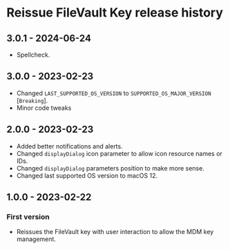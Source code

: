 # Reissue FileVault Key release history

## 3.0.1 - 2024-06-24

* Spellcheck.

## 3.0.0 - 2023-02-23

* Changed `LAST_SUPPORTED_OS_VERSION` to `SUPPORTED_OS_MAJOR_VERSION` [`Breaking`].
* Minor code tweaks

## 2.0.0 - 2023-02-23

* Added better notifications and alerts.
* Changed `displayDialog` icon parameter to allow icon resource names or IDs.
* Changed `displayDialog` parameters position to make more sense.
* Changed last supported OS version to macOS 12.

## 1.0.0 - 2023-02-22

### First version

* Reissues the FileVault key with user interaction to allow the MDM key management.
